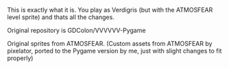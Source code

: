 This is exactly what it is. You play as Verdigris (but with the ATMOSFEAR level sprite) and thats all the changes.

Original repository is GDColon/VVVVVV-Pygame

Original sprites from ATMOSFEAR. (Custom assets from ATMOSFEAR by pixelator, ported to the Pygame version by me, just with slight changes to fit properly)
